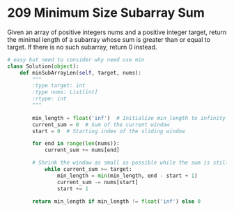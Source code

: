 # 209 Minimum Size Subarray Sum
Given an array of positive integers nums and a positive integer target, return the minimal length of a 
subarray
 whose sum is greater than or equal to target. If there is no such subarray, return 0 instead.


```python
# easy but need to consider why need use min
class Solution(object):
    def minSubArrayLen(self, target, nums):
        """
        :type target: int
        :type nums: List[int]
        :rtype: int
        """
        
        min_length = float('inf')  # Initialize min_length to infinity
        current_sum = 0  # Sum of the current window
        start = 0  # Starting index of the sliding window

        for end in range(len(nums)):
            current_sum += nums[end]

        # Shrink the window as small as possible while the sum is still >= target
            while current_sum >= target:
                min_length = min(min_length, end - start + 1)
                current_sum -= nums[start]
                start += 1

        return min_length if min_length != float('inf') else 0
        
```